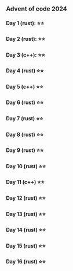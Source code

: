 ### Advent of code 2024
#### Day 1 (rust): ⭐️⭐️
#### Day 2 (rust): ⭐️⭐️
#### Day 3 (c++): ⭐️⭐️
#### Day 4 (rust) ⭐️⭐️
#### Day 5 (c++) ⭐️⭐️
#### Day 6 (rust) ⭐️⭐️
#### Day 7 (rust) ⭐️⭐️
#### Day 8 (rust) ⭐️⭐️
#### Day 9 (rust) ⭐️⭐️
#### Day 10 (rust) ⭐️⭐️
#### Day 11 (c++) ⭐️⭐️
#### Day 12 (rust) ⭐️⭐️
#### Day 13 (rust) ⭐️⭐️
#### Day 14 (rust) ⭐️⭐️
#### Day 15 (rust) ⭐️⭐️
#### Day 16 (rust) ⭐️⭐️